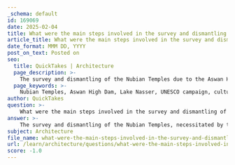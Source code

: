 ```yaml
---
_schema: default
id: 169069
date: 2025-02-04
title: What were the main steps involved in the survey and dismantling of the Nubian Temples?
article_title: What were the main steps involved in the survey and dismantling of the Nubian Temples?
date_format: MMM DD, YYYY
post_on_text: Posted on
seo:
  title: QuickTakes | Architecture
  page_description: >-
    The survey and dismantling of the Nubian Temples due to the Aswan High Dam involved international cooperation, funding, meticulous archaeological surveys, careful dismantling, and relocation, impacting local populations and raising ethical considerations in cultural preservation.
  page_keywords: >-
    Nubian Temples, Aswan High Dam, Lake Nasser, UNESCO campaign, cultural heritage, archaeological surveys, international cooperation, temple dismantling, archaeological preservation, forced relocation, Nubian residents, cultural integrity, preservation techniques, architectural history, cultural restitution
author: QuickTakes
question: >-
    What were the main steps involved in the survey and dismantling of the Nubian Temples?
answer: >-
    The survey and dismantling of the Nubian Temples, necessitated by the construction of the Aswan High Dam and the subsequent creation of Lake Nasser, involved several key steps that were part of an international campaign led by UNESCO. Here are the main steps involved in this process:\n\n1. **Historical Context and Initiation**: The campaign was initiated in response to the imminent flooding of the Nubian region due to the Aswan High Dam. The project aimed to create Lake Nasser, which threatened to submerge numerous ancient temples and monuments.\n\n2. **International Cooperation**: The campaign involved collaboration among over fifty nations, highlighting the global significance of the cultural heritage at risk. This cooperation was crucial for mobilizing resources and expertise necessary for the project.\n\n3. **Funding and Budgeting**: The campaign had a substantial budget of approximately forty million dollars, which was sourced from various international contributions. This financial backing was essential for the extensive work required to survey and relocate the temples.\n\n4. **Archaeological Surveys**: Systematic investigations were conducted to assess the historical and cultural significance of the temples prior to their relocation. These surveys helped in documenting the temples' architectural features and historical context.\n\n5. **Dismantling Process**: The actual dismantling of the temples involved careful deconstruction to preserve their structural integrity. This process required skilled labor and expertise in archaeological preservation techniques to ensure that the temples could be reassembled accurately at their new locations.\n\n6. **Relocation of Temples**: The physical relocation of the temples to new sites was a complex task that raised questions about authenticity and cultural integrity. The temples were reassembled in locations that were deemed safe from flooding, ensuring their preservation for future generations.\n\n7. **Impact on Local Populations**: The campaign also involved the forced relocation of approximately 120,000 Nubian residents, leading to significant cultural and social upheaval. This aspect of the project highlighted the ethical implications of cultural exchange and the impact on Nubian communities.\n\n8. **Legacy and Reflection**: The campaign's legacy continues to influence contemporary cultural politics, as it raises ongoing discussions about the ethics of cultural preservation, the mobility of cultural artifacts, and the political dimensions of architectural conservation.\n\nThese steps reflect a comprehensive approach to cultural heritage management, balancing the need for preservation with the socio-political realities of the time. The Nubian Temples' relocation remains a significant case study in the field of architectural history and cultural restitution.
subject: Architecture
file_name: what-were-the-main-steps-involved-in-the-survey-and-dismantling-of-the-nubian-temples.md
url: /learn/architecture/questions/what-were-the-main-steps-involved-in-the-survey-and-dismantling-of-the-nubian-temples
score: -1.0
---
```


&nbsp;